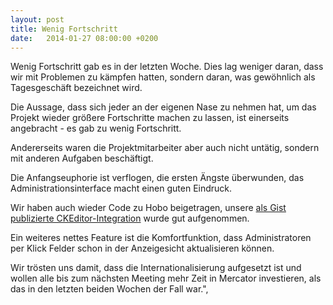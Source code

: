 ```yaml
---
layout: post
title: Wenig Fortschritt
date:   2014-01-27 08:00:00 +0200
---
```


Wenig Fortschritt gab es in der letzten Woche. Dies lag weniger
daran, dass wir mit Problemen zu kämpfen hatten, sondern daran, was
gewöhnlich als Tagesgeschäft bezeichnet wird.

Die Aussage, dass sich jeder an der eigenen Nase zu nehmen hat, um das
Projekt wieder größere Fortschritte machen zu lassen, ist einerseits
angebracht - es gab zu wenig Fortschritt.

Andererseits waren die Projektmitarbeiter aber auch nicht untätig,
sondern mit anderen Aufgaben beschäftigt.

Die Anfangseuphorie ist verflogen, die ersten Ängste überwunden, das
Administrationsinterface macht einen guten Eindruck.

Wir haben auch wieder Code zu Hobo beigetragen, unsere
[als Gist publizierte CKEditor-Integration](https://gist.github.com/haslinger/7838039) wurde
gut aufgenommen.

Ein weiteres nettes Feature ist die Komfortfunktion, dass
Administratoren per Klick Felder schon in der Anzeigesicht aktualisieren
können.

Wir trösten uns damit, dass die Internationalisierung aufgesetzt ist und
wollen alle bis zum nächsten Meeting mehr Zeit in Mercator investieren, als das in den letzten
beiden Wochen der Fall war.",